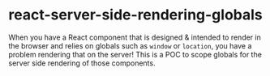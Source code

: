 # react-server-side-rendering-globals
When you have a React component that is designed &amp; intended to render in the browser and relies on globals such as `window` or `location`, you have a problem rendering that on the server! This is a POC to scope globals for the server side rendering of those components.
